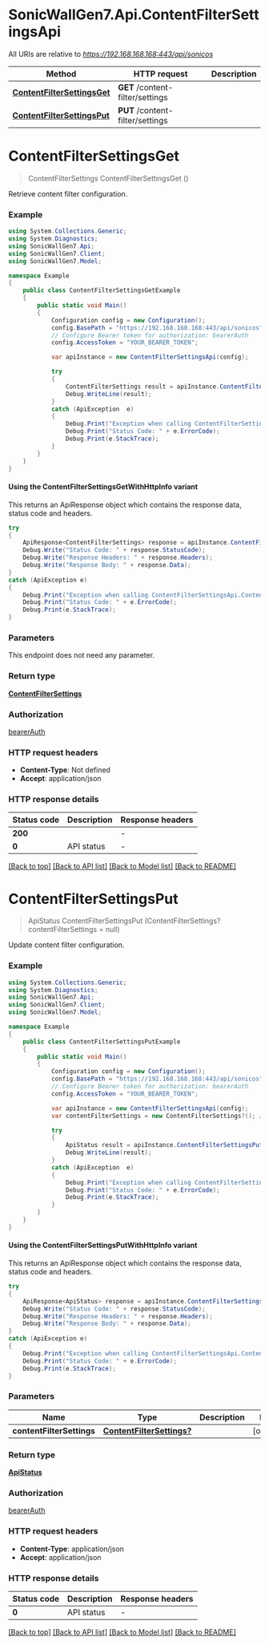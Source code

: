 # SonicWallGen7.Api.ContentFilterSettingsApi

All URIs are relative to *https://192.168.168.168:443/api/sonicos*

| Method | HTTP request | Description |
|--------|--------------|-------------|
| [**ContentFilterSettingsGet**](ContentFilterSettingsApi.md#contentfiltersettingsget) | **GET** /content-filter/settings |  |
| [**ContentFilterSettingsPut**](ContentFilterSettingsApi.md#contentfiltersettingsput) | **PUT** /content-filter/settings |  |

<a id="contentfiltersettingsget"></a>
# **ContentFilterSettingsGet**
> ContentFilterSettings ContentFilterSettingsGet ()



Retrieve content filter configuration.

### Example
```csharp
using System.Collections.Generic;
using System.Diagnostics;
using SonicWallGen7.Api;
using SonicWallGen7.Client;
using SonicWallGen7.Model;

namespace Example
{
    public class ContentFilterSettingsGetExample
    {
        public static void Main()
        {
            Configuration config = new Configuration();
            config.BasePath = "https://192.168.168.168:443/api/sonicos";
            // Configure Bearer token for authorization: bearerAuth
            config.AccessToken = "YOUR_BEARER_TOKEN";

            var apiInstance = new ContentFilterSettingsApi(config);

            try
            {
                ContentFilterSettings result = apiInstance.ContentFilterSettingsGet();
                Debug.WriteLine(result);
            }
            catch (ApiException  e)
            {
                Debug.Print("Exception when calling ContentFilterSettingsApi.ContentFilterSettingsGet: " + e.Message);
                Debug.Print("Status Code: " + e.ErrorCode);
                Debug.Print(e.StackTrace);
            }
        }
    }
}
```

#### Using the ContentFilterSettingsGetWithHttpInfo variant
This returns an ApiResponse object which contains the response data, status code and headers.

```csharp
try
{
    ApiResponse<ContentFilterSettings> response = apiInstance.ContentFilterSettingsGetWithHttpInfo();
    Debug.Write("Status Code: " + response.StatusCode);
    Debug.Write("Response Headers: " + response.Headers);
    Debug.Write("Response Body: " + response.Data);
}
catch (ApiException e)
{
    Debug.Print("Exception when calling ContentFilterSettingsApi.ContentFilterSettingsGetWithHttpInfo: " + e.Message);
    Debug.Print("Status Code: " + e.ErrorCode);
    Debug.Print(e.StackTrace);
}
```

### Parameters
This endpoint does not need any parameter.
### Return type

[**ContentFilterSettings**](ContentFilterSettings.md)

### Authorization

[bearerAuth](../README.md#bearerAuth)

### HTTP request headers

 - **Content-Type**: Not defined
 - **Accept**: application/json


### HTTP response details
| Status code | Description | Response headers |
|-------------|-------------|------------------|
| **200** |  |  -  |
| **0** | API status |  -  |

[[Back to top]](#) [[Back to API list]](../README.md#documentation-for-api-endpoints) [[Back to Model list]](../README.md#documentation-for-models) [[Back to README]](../README.md)

<a id="contentfiltersettingsput"></a>
# **ContentFilterSettingsPut**
> ApiStatus ContentFilterSettingsPut (ContentFilterSettings? contentFilterSettings = null)



Update content filter configuration.

### Example
```csharp
using System.Collections.Generic;
using System.Diagnostics;
using SonicWallGen7.Api;
using SonicWallGen7.Client;
using SonicWallGen7.Model;

namespace Example
{
    public class ContentFilterSettingsPutExample
    {
        public static void Main()
        {
            Configuration config = new Configuration();
            config.BasePath = "https://192.168.168.168:443/api/sonicos";
            // Configure Bearer token for authorization: bearerAuth
            config.AccessToken = "YOUR_BEARER_TOKEN";

            var apiInstance = new ContentFilterSettingsApi(config);
            var contentFilterSettings = new ContentFilterSettings?(); // ContentFilterSettings? |  (optional) 

            try
            {
                ApiStatus result = apiInstance.ContentFilterSettingsPut(contentFilterSettings);
                Debug.WriteLine(result);
            }
            catch (ApiException  e)
            {
                Debug.Print("Exception when calling ContentFilterSettingsApi.ContentFilterSettingsPut: " + e.Message);
                Debug.Print("Status Code: " + e.ErrorCode);
                Debug.Print(e.StackTrace);
            }
        }
    }
}
```

#### Using the ContentFilterSettingsPutWithHttpInfo variant
This returns an ApiResponse object which contains the response data, status code and headers.

```csharp
try
{
    ApiResponse<ApiStatus> response = apiInstance.ContentFilterSettingsPutWithHttpInfo(contentFilterSettings);
    Debug.Write("Status Code: " + response.StatusCode);
    Debug.Write("Response Headers: " + response.Headers);
    Debug.Write("Response Body: " + response.Data);
}
catch (ApiException e)
{
    Debug.Print("Exception when calling ContentFilterSettingsApi.ContentFilterSettingsPutWithHttpInfo: " + e.Message);
    Debug.Print("Status Code: " + e.ErrorCode);
    Debug.Print(e.StackTrace);
}
```

### Parameters

| Name | Type | Description | Notes |
|------|------|-------------|-------|
| **contentFilterSettings** | [**ContentFilterSettings?**](ContentFilterSettings?.md) |  | [optional]  |

### Return type

[**ApiStatus**](ApiStatus.md)

### Authorization

[bearerAuth](../README.md#bearerAuth)

### HTTP request headers

 - **Content-Type**: application/json
 - **Accept**: application/json


### HTTP response details
| Status code | Description | Response headers |
|-------------|-------------|------------------|
| **0** | API status |  -  |

[[Back to top]](#) [[Back to API list]](../README.md#documentation-for-api-endpoints) [[Back to Model list]](../README.md#documentation-for-models) [[Back to README]](../README.md)


